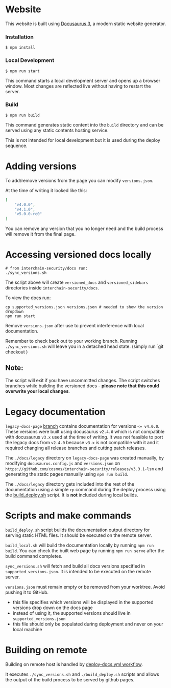 # Website

This website is built using [Docusaurus 3](https://docusaurus.io/), a modern static website generator.

### Installation

```
$ npm install
```

### Local Development

```
$ npm run start
```

This command starts a local development server and opens up a browser window. Most changes are reflected live without having to restart the server.

### Build

```
$ npm run build
```

This command generates static content into the `build` directory and can be served using any static contents hosting service.

This is not intended for local development but it is used during the deploy sequence.

# Adding versions

To add/remove versions from the page you can modify `versions.json`.

At the time of writing it looked like this:
```json
[
    "v4.0.0",
    "v4.1.0",
    "v5.0.0-rc0"
]
```

You can remove any version that you no longer need and the build process will remove it from the final page.


# Accessing versioned docs locally

```shell
# from interchain-security/docs run:
./sync_versions.sh
```

The script above will create `versioned_docs` and `versioned_sidebars` directories inside `interchain-security/docs`.

To view the docs run:

```shell
cp supported_versions.json versions.json # needed to show the version dropdown
npm run start
```

Remove `versions.json` after use to prevent interference with local documentation.

Remember to check back out to your working branch. Running `./sync_versions.sh` will leave you in a detached head state.
(simply run `git checkout <working-branch>)

## Note:
The script will exit if you have uncommitted changes.
The script switches branches while building the versioned docs - **please note that this could overwrite your local changes**.


# Legacy documentation

`legacy-docs-page` [branch](https://github.com/cosmos/interchain-security/tree/legacy-docs-page) contains documentation for versions `<= v4.0.0`. These versions were built using docusaurus `v2.4.0` which is not compatible with docusaurus `v3.x` used at the time of writing. It was not feasible to port the legacy docs from `v2.4.0` because `v3.x` is not compatible with it and it required changing all release branches and cutting patch releases.

The `./docs/legacy` directory on `legacy-docs-page` was created manually, by modifying `docusaurus.config.js` and `versions.json` on `https://github.com/cosmos/interchain-security/releases/v3.3.1-lsm` and generating the static pages manually using `npm run build`.

The `./docs/legacy` directory gets included into the rest of the documentation using a simple `cp` command during the deploy process using the [build_deploy.sh](./build_deploy.sh) script. It is **not** included during local builds.


# Scripts and make commands

`build_deploy.sh` script builds the documentation output directory for serving static HTML files. It should be executed on the remote server.

`build_local.sh` will build the documentation locally by running `npm run build`. You can check the built web page by running `npm run serve` after the build command completes.

`sync_versions.sh` will fetch and build all docs versions specified in `supported_versions.json`. It is intended to be executed on the remote server.

`versions.json` must remain empty or be removed from your worktree. Avoid pushing it to GitHub.
* this file specifies which versions will be displayed in the supported versions drop down on the docs page
* instead of using it, the supported versions should live in `supported_versions.json`
* this file should only be populated during deployment and never on your local machine

# Building on remote

Building on remote host is handled by [deploy-docs.yml workflow](../.github/workflows/deploy-docs.yml).

It executes `./sync_versions.sh` and `./build_deploy.sh` scripts and allows the output of the build process to be served by github pages.
